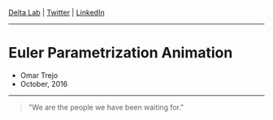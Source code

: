 
[Delta Lab](https://links.deltalab.ai/website) | [Twitter](https://links.deltalab.ai/twitter) | [LinkedIn](https://links.deltalab.ai/linkedin)

---

# Euler Parametrization Animation

- Omar Trejo
- October, 2016

---

> "We are the people we have been waiting for."
